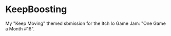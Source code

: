 # KeepBoosting
 My "Keep Moving" themed sbmission for the Itch Io Game Jam: "One Game a Month #16".
